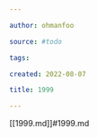 ```yaml
---

author: ohmanfoo

source: #todo

tags: 

created: 2022-08-07

title: 1999

---
```

[[1999.md]]#1999.md